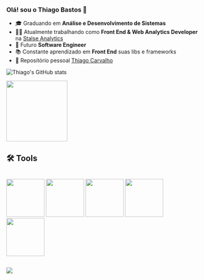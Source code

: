 ### Olá! sou o Thiago Bastos 👋
- 🎓 Graduando em **Análise e Desenvolvimento de Sistemas**
- 👨‍💻 Atualmente trabalhando como **Front End & Web Analytics Developer** na <a href="https://www.stalse.com/" target="_blank">Stalse Analytics</a>
- 🚀 Futuro **Software Engineer**
- 📚 Constante aprendizado em **Front End** suas libs e frameworks
- 👾 Repositório pessoal <a href="https://github.com/thh-carvalho" target="_blank">Thiago Carvalho</a>

![Thiago's GitHub stats](https://github-readme-stats.vercel.app/api?username=bastos-stalse&show_icons=true&theme=chartreuse-dark)

<img height="160em" src="https://github-readme-stats.vercel.app/api/top-langs/?username=bastos-stalse&layout=compact&langs_count=7&theme=dracula"/>
  
## 🛠 Tools

<div style="display: inline_block"><br>
    <img src="https://cdn.jsdelivr.net/gh/devicons/devicon/icons/javascript/javascript-original.svg" style="width: 100px; heigth: 100px;" />
    <img src="https://cdn.jsdelivr.net/gh/devicons/devicon/icons/html5/html5-original.svg" style="width: 100px; heigth: 100px;" />
    <img src="https://cdn.jsdelivr.net/gh/devicons/devicon/icons/css3/css3-original.svg" style="width: 100px; heigth: 100px;" />
    <img src="https://upload.wikimedia.org/wikipedia/commons/thumb/c/cf/Angular_full_color_logo.svg/2048px-Angular_full_color_logo.svg.png" style="width: 100px; heigth: 100px;" />
    <img src="https://cdn.jsdelivr.net/gh/devicons/devicon/icons/python/python-original.svg" style="width: 100px; heigth: 100px;" />
</div>
  
 ## 
  
<div> 
  <a href="https://www.linkedin.com/in/thiagohcarvalho/" target="_blank"><img src="https://img.shields.io/badge/-LinkedIn-%230077B5?style=for-the-badge&logo=linkedin&logoColor=white" target="_blank"></a> 
</div>
